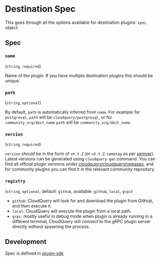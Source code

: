 # Destination Spec

This goes through all the options available for destination plugins' `spec` object:

## Spec

### `name`
(`string`, `required`)

Name of the plugin. If you have multiple destination plugins this should be unique.

### `path`
(`string`, `optional`)

By default, `path` is automatically inferred from `name`. For example for `postgresql`, `path` will be `cloudquery/postgresql`, or for `community_org/dest_name` `path` will be `community_org/dest_name`.

### `version`
(`string`, `required`)

`version` should be in the form of `vX.Y.Z` (or `vX.Y.Z-sometag` as per [semver](https://semver.org/)). Latest versions can be generated using `cloudquery gen` command. You can find all official plugin versions under [cloudquery/cloudquery/releases](https://github.com/cloudquery/cloudquery/releases), and for community plugins you can find it in the relevant community repository.

### `registry` 
(`string`, `optional`, default: `github`, available: `github`, `local`, `grpc`)
 
 - `github`: CloudQuery will look for and download the plugin from GitHub, and then execute it. 
 - `local`: CloudQuery will execute the plugin from a local path. 
 - `grpc`: mostly useful in debug mode when plugin is already running in a different terminal, CloudQuery will connect to the gRPC plugin server directly without spawning the process.

## Development

Spec is defined in [plugin-sdk](https://github.com/cloudquery/plugin-sdk/blob/main/specs/destination.go#L12)
